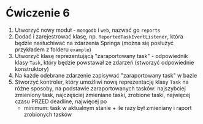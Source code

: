 # Ćwiczenie 6
1. Utworzyć nowy moduł - `mongodb` i `web`, nazwać go `reports`
2. Dodać i zarejestrować klasę, np. `ReportedTaskEventListener`, która będzie nasłuchiwać na zdarzenia Springa (można się posłużyć przykładem z folderu `example`)
3. Utworzyć klasę reprezentującą "zaraportowany task" - odpowiednik klasy `Task`, który będzie powstawał ze zdarzeń (stworzyć odpowiednie konstruktory)
4. Na każde odebrane zdarzenie zapisywać "zaraportowany task" w bazie
5. Stworzyć kontroler, który umożliwi nową reprezentację klasy `Task` na różne sposoby, na podstawie zaraportowanych tasków: najszybciej zmieniony task, najczęściej zmieniane taski, zrobione taski, najwięcej czasu PRZED deadline, najwięcej po
   * minimum: task w aktualnym stanie + ile razy był zmieniany i raport zrobionych tasków